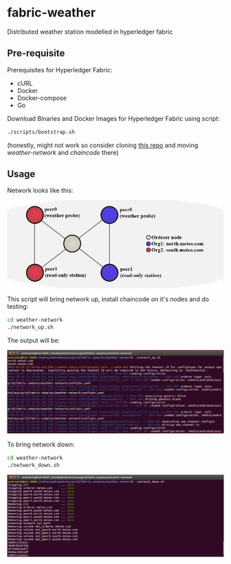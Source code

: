 # fabric-weather
Distributed weather station modelled in hyperledger fabric

## Pre-requisite
Prerequisites for Hyperledger Fabric:
* cURL
* Docker
* Docker-compose
* Go

Download Binaries and Docker Images for Hyperledger Fabric using script:
```bash
./scripts/bootstrap.sh
```
(honestly, might not work so consider cloning [this repo](https://github.com/hyperledger/fabric-samples) and moving *weather-network* and *chaincode* there)

## Usage
Network looks like this:

![Here goes scheme](/docs/net.png)

This script will bring network up, install chaincode on it's nodes and do testing:
```bash
cd weather-network
./network_up.sh
```
The output will be:

![Here goes gif](/docs/cli_up.gif)

To bring network down:
```bash
cd weather-network
./network_down.sh
```

![Here goes gif 2](/docs/cli_down.gif)